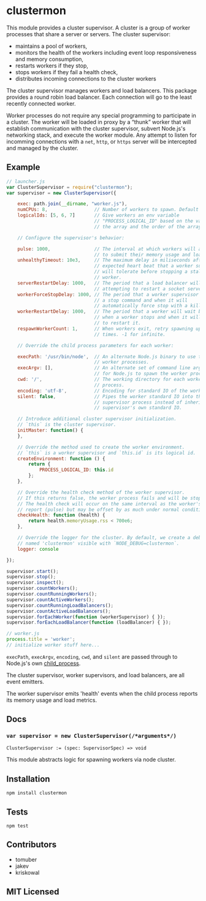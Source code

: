
# clustermon

This module provides a cluster supervisor.
A cluster is a group of worker processes that share a server or servers.
The cluster supervisor:

-   maintains a pool of workers,
-   monitors the health of the workers including event loop responsiveness and
    memory consumption,
-   restarts workers if they stop,
-   stops workers if they fail a health check,
-   distributes incoming connections to the cluster workers

The cluster supervisor manages workers and load balancers.
This package provides a round robin load balancer.
Each connection will go to the least recently connected worker.

Worker processes do not require any special programming to participate in a
cluster.
The worker will be loaded in proxy by a “thunk” worker that will establish
communication with the cluster supervisor, subvert Node.js's networking stack,
and execute the worker module.
Any attempt to listen for incomming connections with a `net`, `http`, or
`https` server will be intercepted and managed by the cluster.

## Example

```js
// launcher.js
var ClusterSupervisor = require("clustermon");
var supervisor = new ClusterSupervisor({

    exec: path.join(__dirname, "worker.js"),
    numCPUs: 8,                 // Number of workers to spawn. Default is # cores.
    logicalIds: [5, 6, 7]       // Give workers an env variable
                                // "PROCESS_LOGICAL_ID" based on the values in
                                // the array and the order of the array.

    // Configure the supervisor's behavior:

    pulse: 1000,                // The interval at which workers will attempt
                                // to submit their memory usage and load statistics.
    unhealthyTimeout: 10e3,     // The maximum delay in miliseconds after an
                                // expected heart beat that a worker supervisor
                                // will tolerate before stopping a stalled
                                // worker.
    serverRestartDelay: 1000,   // The period that a load balancer will wait before
                                // attempting to restart a socket server.
    workerForceStopDelay: 1000, // The period that a worker supervisor will wait between
                                // a stop command and when it will
                                // automatically force stop with a kill signal.
    workerRestartDelay: 1000,   // The period that a worker will wait between
                                // when a worker stops and when it will attempt
                                // to restart it.
    respawnWorkerCount: 1,      // When workers exit, retry spawning up to x
                                // times. -1 for infinite.

    // Override the child process parameters for each worker:

    execPath: '/usr/bin/node',  // An alternate Node.js binary to use to spawn
                                // worker processes.
    execArgv: [],               // An alternate set of command line arguments
                                // for Node.js to spawn the worker process.
    cwd: '/',                   // The working directory for each worker
                                // process.
    encoding: 'utf-8',          // Encoding for standard IO of the worker.
    silent: false,              // Pipes the worker standard IO into the
                                // supervisor process instead of inheriting the
                                // supervisor's own standard IO.

    // Introduce additional cluster supervisor initialization.
    // `this` is the cluster supervisor.
    initMaster: function() {
    },

    // Override the method used to create the worker environment.
    // `this` is a worker supervisor and `this.id` is its logical id.
    createEnvironment: function () {
        return {
            PROCESS_LOGICAL_ID: this.id
        };
    },

    // Override the health check method of the worker supervisor.
    // If this returns false, the worker process fails and will be stopped.
    // The health check will occur on the same interval as the worker's health
    // report (pulse) but may be offset by as much under normal conditions.
    checkHealth: function (health) {
        return health.memoryUsage.rss < 700e6;
    },

    // Override the logger for the cluster. By default, we create a debuglog
    // named 'clustermon' visible with `NODE_DEBUG=clustermon`.
    logger: console

});

supervisor.start();
supervisor.stop();
supervisor.inspect();
supervisor.countWorkers();
supervisor.countRunningWorkers();
supervisor.countActiveWorkers();
supervisor.countRunningLoadBalancers();
supervisor.countActiveLoadBalancers();
supervsior.forEachWorker(function (workerSupervisor) { });
supervisor.forEachLoadBalancer(function (loadBalancer) { });
```

```js
// worker.js
process.title = 'worker';
// initialize worker stuff here...
```

`execPath`, `execArgv`, `encoding`, `cwd`, and `silent` are passed through to
Node.js's own [child_process][].

[child_process]: http://nodejs.org/api/child_process.html

The cluster supervisor, worker supervisors, and load balancers, are all event emitters.

The worker supervisor emits 'health' events when the child process reports its
memory usage and load metrics.


## Docs

### `var supervisor = new ClusterSupervisor(/*arguments*/)`

```ocaml
ClusterSupervisor := (spec: SupervisorSpec) => void
```

This module abstracts logic for spawning workers via node cluster.

## Installation

`npm install clustermon`

## Tests

`npm test`

## Contributors

 - tomuber
 - jakev
 - kriskowal

## MIT Licensed

